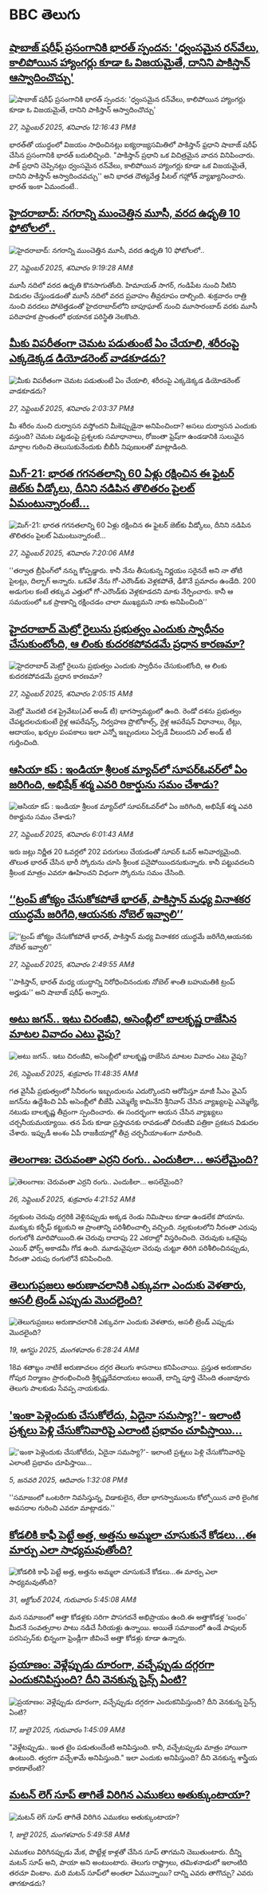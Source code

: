 # BBC తెలుగు## [షాబాజ్ షరీఫ్ ప్రసంగానికి భారత్ స్పందన: 'ధ్వంసమైన రన్‌వేలు, కాలిపోయిన హ్యాంగర్లు కూడా ఓ విజయమైతే, దానిని పాకిస్తాన్‌ ఆస్వాదించొచ్చు'](https://www.bbc.com/telugu/articles/cly70zz6pgwo?at_medium=RSS&at_campaign=rss?at_campaign=githubrss)![షాబాజ్ షరీఫ్ ప్రసంగానికి భారత్ స్పందన: 'ధ్వంసమైన రన్‌వేలు, కాలిపోయిన హ్యాంగర్లు కూడా ఓ విజయమైతే, దానిని పాకిస్తాన్‌ ఆస్వాదించొచ్చు'](https://ichef.bbci.co.uk/ace/ws/240/cpsprodpb/046f/live/c823d190-9b8d-11f0-92db-77261a15b9d2.jpg)_27, సెప్టెంబర్ 2025, శనివారం 12:16:43 PMకి_భారత్‌తో యుద్ధంలో విజయం సాధించినట్లు ఐక్యరాజ్యసమితిలో పాకిస్తాన్ ఫ్రధాని షాబాజ్ షరీఫ్ చేసిన ప్రసంగానికి భారత్ బదులిచ్చింది. "పాకిస్తాన్ ప్రధాని ఒక విచిత్రమైన వాదన వినిపించారు. పాక్ ప్రధాని చెప్పినట్లు ధ్వంసమైన రన్‌వేలు, కాలిపోయిన హ్యాంగర్లు కూడా ఒక విజయమైతే, దానిని పాకిస్తాన్‌‌ ఆస్వాదించవచ్చు'' అని భారత దౌత్యవేత్త పీటల్ గహ్లోత్ వ్యాఖ్యానించారు. భారత్ ఇంకా ఏమందంటే..## [హైదరాబాద్: నగరాన్ని ముంచెత్తిన మూసీ, వరద ఉధృతి 10 ఫోటోలలో.. ](https://www.bbc.com/telugu/articles/ckg6kgz4zz4o?at_medium=RSS&at_campaign=rss?at_campaign=githubrss)![హైదరాబాద్: నగరాన్ని ముంచెత్తిన మూసీ, వరద ఉధృతి 10 ఫోటోలలో.. ](https://ichef.bbci.co.uk/ace/ws/240/cpsprodpb/ff7a/live/1a171720-9b82-11f0-8010-0fb95f0eceb9.jpg)_27, సెప్టెంబర్ 2025, శనివారం 9:19:28 AMకి_మూసీ నదిలో వరద ఉధృతి కొనసాగుతోంది. హిమాయత్ సాగర్, గండిపేట నుంచి నీటిని విడుదల చేస్తుండడంతో మూసీ నదిలో వరద ప్రవాహం తీవ్రరూపం దాల్చింది. శుక్రవారం రాత్రి నుంచి వరదలు పోటెత్తడంతో హైదరాబాద్‌లోని బాపూఘాట్ నుంచి మూసారంబాద్ వరకు మూసీ పరివాహక ప్రాంతంలో భయానక పరిస్థితి నెలకొంది.## [మీకు విపరీతంగా చెమట పడుతుంటే ఏం చేయాలి, శరీరంపై ఎక్కడెక్కడ డియోడరెంట్ వాడకూడదు? ](https://www.bbc.com/telugu/articles/cly98nmnjmgo?at_medium=RSS&at_campaign=rss?at_campaign=githubrss)![మీకు విపరీతంగా చెమట పడుతుంటే ఏం చేయాలి, శరీరంపై ఎక్కడెక్కడ డియోడరెంట్ వాడకూడదు? ](https://ichef.bbci.co.uk/ace/ws/240/cpsprodpb/7045/live/0af67370-9b83-11f0-8010-0fb95f0eceb9.jpg)_27, సెప్టెంబర్ 2025, శనివారం 2:03:37 PMకి_మీ శరీరం నుంచి దుర్వాసన వస్తోందని మీకెప్పుడైనా అనిపించిందా? అసలు దుర్వాసన ఎందుకు వస్తుంది? చెమట పట్టడంపై ప్రశ్నలకు సమాధానాలు, రోజంతా ఫ్రెష్‌గా ఉండడానికి సులువైన మార్గాల గురించి తెలుసుకునేందుకు బీబీసీ నిపుణులతో మాట్లాడింది.## [మిగ్-21: భారత గగనతలాన్ని 60 ఏళ్లు రక్షించిన ఈ ఫైటర్ జెట్‌కు వీడ్కోలు, దీనిని నడిపిన తొలితరం పైలట్ ఏమంటున్నారంటే...](https://www.bbc.com/telugu/articles/c4g5ll3722yo?at_medium=RSS&at_campaign=rss?at_campaign=githubrss)![మిగ్-21: భారత గగనతలాన్ని 60 ఏళ్లు రక్షించిన ఈ ఫైటర్ జెట్‌కు వీడ్కోలు, దీనిని నడిపిన తొలితరం పైలట్ ఏమంటున్నారంటే...](https://ichef.bbci.co.uk/ace/ws/240/cpsprodpb/f3d6/live/c453b890-9b52-11f0-9765-a3514fd39848.jpg)_27, సెప్టెంబర్ 2025, శనివారం 7:20:06 AMకి_''తర్వాత బ్రీఫింగ్‌లో నన్ను కోప్పడ్డారు. కానీ నేను తీసుకున్న నిర్ణయం సరైనదే అని నా తోటి పైలట్లు, దిల్బాగ్ అన్నారు. ఒకవేళ నేను గో-ఎరౌండ్‌కు వెళ్లకపోతే, ఢీకొనే ప్రమాదం ఉండేది. 200 అడుగుల కంటే తక్కువ ఎత్తులో గో-ఎరౌండ్‌కు వెళ్లకూడదని మాకు నేర్పించారు. కానీ ఆ సమయంలో ఒక ప్రాణాన్ని రక్షించడం చాలా ముఖ్యమని నాకు అనిపించింది''## [హైదరాబాద్ మెట్రో రైలును ప్రభుత్వం ఎందుకు స్వాధీనం చేసుకుంటోంది, ఆ లింకు కుదరకపోవడమే ప్రధాన కారణమా?](https://www.bbc.com/telugu/articles/c98ejgllrdro?at_medium=RSS&at_campaign=rss?at_campaign=githubrss)![హైదరాబాద్ మెట్రో రైలును ప్రభుత్వం ఎందుకు స్వాధీనం చేసుకుంటోంది, ఆ లింకు కుదరకపోవడమే ప్రధాన కారణమా?](https://ichef.bbci.co.uk/ace/ws/240/cpsprodpb/9cdf/live/d414fc50-9b41-11f0-8ad5-c3bbe459fe13.jpg)_27, సెప్టెంబర్ 2025, శనివారం 2:05:15 AMకి_మెట్రో మొదటి దశ ప్రైవేటు(ఎల్ అండ్ టీ) భాగస్వామ్యంలో ఉంది. రెండో దశను ప్రభుత్వం చేపట్టదలచుకుంటే రైళ్ల ఆపరేషన్స్, నిర్వహణ ప్రొటోకాల్స్, రైళ్ల ఆపరేషన్ విధానాలు, రేట్లు, ఆదాయం, ఖర్చుల పంపకాలు ఇలా ఎన్నో ఇబ్బందులు ఏర్పడే వీలుందని ఎల్ అండ్ టీ గుర్తించింది.## [ఆసియా కప్ : ఇండియా శ్రీలంక మ్యాచ్‌లో సూపర్‌ఓవర్‌లో ఏం జరిగింది, అభిషేక్ శర్మ ఎవరి రికార్డును సమం చేశాడు?](https://www.bbc.com/telugu/articles/c5yjvn75q3jo?at_medium=RSS&at_campaign=rss?at_campaign=githubrss)![ఆసియా కప్ : ఇండియా శ్రీలంక మ్యాచ్‌లో సూపర్‌ఓవర్‌లో ఏం జరిగింది, అభిషేక్ శర్మ ఎవరి రికార్డును సమం చేశాడు?](https://ichef.bbci.co.uk/ace/ws/240/cpsprodpb/9cae/live/8d58ed70-9b5b-11f0-b25d-273e845e7abf.jpg)_27, సెప్టెంబర్ 2025, శనివారం 6:01:43 AMకి_ఇరు జట్లు నిర్ణీత 20 ఓవర్లలో 202 పరుగులు చేయడంతో సూపర్ ఓవర్ అనివార్యమైంది.  తొలుత భారత్ చేసిన భారీ స్కోరును చూసి శ్రీలంక పనైపోయిందనుకున్నారు.
కానీ పట్టువదలని శ్రీలంక మాత్రం ఎవరూ ఊహించని విధంగా స్కోరును సమం చేసింది.## [‘‘ట్రంప్ జోక్యం చేసుకోకపోతే భారత్, పాకిస్తాన్ మధ్య వినాశకర యుద్ధమే జరిగేది,ఆయనకు నోబెల్ ఇవ్వాలి’’ ](https://www.bbc.com/telugu/articles/c4g5lm34nl8o?at_medium=RSS&at_campaign=rss?at_campaign=githubrss)![‘‘ట్రంప్ జోక్యం చేసుకోకపోతే భారత్, పాకిస్తాన్ మధ్య వినాశకర యుద్ధమే జరిగేది,ఆయనకు నోబెల్ ఇవ్వాలి’’ ](https://ichef.bbci.co.uk/ace/ws/240/cpsprodpb/0012/live/882a7290-9b44-11f0-b741-177e3e2c2fc7.jpg)_27, సెప్టెంబర్ 2025, శనివారం 2:49:55 AMకి_''పాకిస్తాన్, భారత్ మధ్య యుద్ధాన్ని నిరోధించినందుకు నోబెల్ శాంతి బహుమతికి ట్రంప్ అర్హుడు'' అని షాబాజ్ షరీఫ్ అన్నారు.## [అటు జగన్‌.. ఇటు చిరంజీవి, అసెంబ్లీలో బాలకృష్ణ రాజేసిన మాటల వివాదం ఎటు వైపు?](https://www.bbc.com/telugu/articles/c2ej1jnvrmno?at_medium=RSS&at_campaign=rss?at_campaign=githubrss)![అటు జగన్‌.. ఇటు చిరంజీవి, అసెంబ్లీలో బాలకృష్ణ రాజేసిన మాటల వివాదం ఎటు వైపు?](https://ichef.bbci.co.uk/ace/ws/240/cpsprodpb/42b6/live/194c9d70-9acd-11f0-928c-71dbb8619e94.jpg)_26, సెప్టెంబర్ 2025, శుక్రవారం 11:48:35 AMకి_గత వైసీపీ ప్రభుత్వంలో సినీరంగం ఇబ్బందులను ఎదుర్కొందని ఆరోపిస్తూ మాజీ సీఎం వైఎస్‌ జగన్‌ను ఉద్దేశించి ఏపీ అసెంబ్లీలో బీజేపీ ఎమ్మెల్యే కామినేని శ్రీనివాస్ చేసిన వ్యాఖ్యలపై ఎమ్మెల్యే, నటుడు బాలకృష్ణ తీవ్రంగా స్పందించారు. ఈ సందర్భంగా ఆయన చేసిన వ్యాఖ్యలు చర్చనీయమయ్యాయి. తన పేరు కూడా ప్రస్తావనకు రావడంతో చిరంజీవి పత్రికా ప్రకటన విడుదల చేశారు. ఇప్పుడీ అంశం ఏపీ రాజకీయాల్లో తీవ్ర చర్చనీయాంశంగా మారింది.## [తెలంగాణ: చెరువంతా ఎర్రని రంగు.. ఎందుకిలా... అసలేమైంది?](https://www.bbc.com/telugu/articles/c3e70gk25ljo?at_medium=RSS&at_campaign=rss?at_campaign=githubrss)![తెలంగాణ: చెరువంతా ఎర్రని రంగు.. ఎందుకిలా... అసలేమైంది?](https://ichef.bbci.co.uk/ace/ws/240/cpsprodpb/0fe2/live/e5438930-9a13-11f0-928c-71dbb8619e94.jpg)_26, సెప్టెంబర్ 2025, శుక్రవారం 4:21:52 AMకి_నల్లకుంట చెరువు దగ్గరికి వెళ్లినప్పుడు అక్కడ రెండు నిమిషాలు కూడా ఉండలేక పోయాను.  ముక్కుకు కర్చీఫ్ కట్టుకుని ఆ ప్రాంతాన్ని పరిశీలించాల్సి వచ్చింది. నల్లకుంటలోని నీరంతా ఎరుపు రంగులోకి మారిపోయింది.ఈ చెరువు దాదాపు 22 ఎకరాల్లో విస్తరించింది. చెరువుకు ఒకవైపు ఎయిర్ ఫోర్స్ అకాడమీ గోడ ఉంది. మూడువైపులా చెరువు చుట్టూ తిరిగి పరిశీలించినప్పుడు, నీరంతా ఎరుపు రంగులోనే కనిపించింది.## [తెలుగుప్రజలు అరుణాచలానికి ఎక్కువగా ఎందుకు వెళతారు, అసలీ ట్రెండ్ ఎప్పుడు మొదలైంది? ](https://www.bbc.com/telugu/articles/c8jp32zrzxpo?at_medium=RSS&at_campaign=rss?at_campaign=githubrss)![తెలుగుప్రజలు అరుణాచలానికి ఎక్కువగా ఎందుకు వెళతారు, అసలీ ట్రెండ్ ఎప్పుడు మొదలైంది? ](https://ichef.bbci.co.uk/ace/ws/240/cpsprodpb/cf2d/live/01932bf0-7d85-11f0-98a0-956f61945264.jpg)_19, ఆగస్టు 2025, మంగళవారం 6:28:24 AMకి_18వ శతాబ్దం నాటికే అరుణాచలం దగ్గర తెలుగు శాసనాలు కనిపించాయి. ప్రస్తుత అరుణాచల గోపుర నిర్మాణం ప్రారంభించింది శ్రీకృష్ణదేవరాయలు అయితే, దాన్ని పూర్తి చేసింది తంజావూరు తెలుగు పాలకుడు సేవప్ప నాయకుడు.## ['ఇంకా పెళ్లెందుకు చేసుకోలేదు, ఏదైనా సమస్యా?'- ఇలాంటి ప్రశ్నలు పెళ్లి చేసుకోనివారిపై ఎలాంటి ప్రభావం చూపిస్తాయి... ](https://www.bbc.com/telugu/articles/cgq1w3lz7yyo?at_medium=RSS&at_campaign=rss?at_campaign=githubrss)!['ఇంకా పెళ్లెందుకు చేసుకోలేదు, ఏదైనా సమస్యా?'- ఇలాంటి ప్రశ్నలు పెళ్లి చేసుకోనివారిపై ఎలాంటి ప్రభావం చూపిస్తాయి... ](https://ichef.bbci.co.uk/ace/ws/240/cpsprodpb/f6de/live/72c94a60-cb3e-11ef-87df-d575b9a434a4.jpg)_5, జనవరి 2025, ఆదివారం 1:32:08 PMకి_''సమాజంలో ఒంటరిగా నివసిస్తున్న, విడాకులైన, లేదా భాగస్వాములను కోల్పోయిన వారి లైంగిక అవసరాల గురించి ఎవరూ మాట్లాడరు.''## [కోడలికి కాఫీ పెట్టే అత్త, అత్తను అమ్మలా చూసుకునే కోడలు...ఈ మార్పు ఎలా సాధ్యమవుతోంది?](https://www.bbc.com/telugu/articles/c1l41zl8el2o?at_medium=RSS&at_campaign=rss?at_campaign=githubrss)![కోడలికి కాఫీ పెట్టే అత్త, అత్తను అమ్మలా చూసుకునే కోడలు...ఈ మార్పు ఎలా సాధ్యమవుతోంది?](https://ichef.bbci.co.uk/ace/ws/240/cpsprodpb/2b61/live/9176a6d0-8b0e-11ef-a81b-b1eda9741da3.jpg)_31, అక్టోబర్ 2024, గురువారం 5:45:08 AMకి_మన సమాజంలో అత్తా కోడళ్లకు సరిగా పొసగదనే అభిప్రాయం ఉంది.ఈ అత్తాకోడళ్ల ‘బంధం’ మీదనే సంవత్సరాల పాటు నడిచే సీరియళ్లు ఉన్నాయి. అయితే సమాజంలో ఉండే పాపులర్ పరసెప్సన్‌కు భిన్నంగా ఫ్రెండ్లీగా జీవించే అత్తా కోడళ్లు కూడా ఉన్నారు.## [ప్రయాణం: వెళ్లేప్పుడు దూరంగా, వచ్చేప్పుడు దగ్గరగా ఎందుకనిపిస్తుంది? దీని వెనకున్న సైన్స్ ఏంటి?](https://www.bbc.com/telugu/articles/c0l4y727n1jo?at_medium=RSS&at_campaign=rss?at_campaign=githubrss)![ప్రయాణం: వెళ్లేప్పుడు దూరంగా, వచ్చేప్పుడు దగ్గరగా ఎందుకనిపిస్తుంది? దీని వెనకున్న సైన్స్ ఏంటి?](https://ichef.bbci.co.uk/ace/ws/240/cpsprodpb/054c/live/6957c010-62b0-11f0-8e78-11023c48a856.png)_17, జులై 2025, గురువారం 1:45:09 AMకి_"వెళ్లేటప్పుడు.. ఇంత టైం పడుతుందేంటి అనిపిస్తుంది. కానీ, వచ్చేటప్పుడు మాత్రం హాయిగా ఉంటుంది. త్వరగా వచ్చేశామే అనిపిస్తుంది." ఇలా ఎందుకు అనిపిస్తుంది? దీని వెనకున్న శాస్త్రీయ కారణాలేంటి?## [మటన్ లెగ్ సూప్ తాగితే విరిగిన ఎముకలు అతుక్కుంటాయా?](https://www.bbc.com/telugu/articles/c0l4g92j8kzo?at_medium=RSS&at_campaign=rss?at_campaign=githubrss)![మటన్ లెగ్ సూప్ తాగితే విరిగిన ఎముకలు అతుక్కుంటాయా?](https://ichef.bbci.co.uk/ace/ws/240/cpsprodpb/b31e/live/cce532c0-6d41-11f0-9462-bb509dc78127.jpg)_1, జులై 2025, మంగళవారం 5:49:58 AMకి_ఎముకలు విరిగినప్పుడు మేక, పొట్టేళ్ల కాళ్లతో చేసిన సూప్ తాగమని చెబుతుంటారు. దీన్ని మటన్ సూప్ అని, పాయా అని అంటుంటారు. తెలుగు రాష్ట్రాలు, తమిళనాడులో ఇలాంటిది తరచూ వింటాం. మరి మటన్ సూప్‌లో అంతలా ఏమున్నాయి? దాన్ని ఎవరు తాగొచ్చు? ఎవరు తాగకూడదు?
